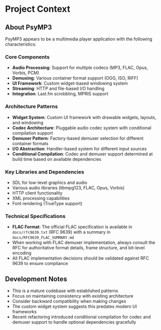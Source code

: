 # Project Context

## About PsyMP3
PsyMP3 appears to be a multimedia player application with the following characteristics:

### Core Components
- **Audio Processing**: Support for multiple codecs (MP3, FLAC, Opus, Vorbis, PCM)
- **Demuxing**: Various container format support (OGG, ISO, RIFF)
- **UI Framework**: Custom widget-based windowing system
- **Streaming**: HTTP and file-based I/O handling
- **Integration**: Last.fm scrobbling, MPRIS support

### Architecture Patterns
- **Widget System**: Custom UI framework with drawable widgets, layouts, and windowing
- **Codec Architecture**: Pluggable audio codec system with conditional compilation support
- **Demuxer Pattern**: Factory-based demuxer selection for different container formats
- **I/O Abstraction**: Handler-based system for different input sources
- **Conditional Compilation**: Codec and demuxer support determined at build time based on available dependencies

### Key Libraries and Dependencies
- SDL for low-level graphics and audio
- Various audio libraries (libmpg123, FLAC, Opus, Vorbis)
- HTTP client functionality
- XML processing capabilities
- Font rendering (TrueType support)

### Technical Specifications
- **FLAC Format**: The official FLAC specification is available in `docs/rfc9639.txt` (RFC 9639) with a summary in `docs/RFC9639_FLAC_SUMMARY.md`
- When working with FLAC demuxer implementation, always consult the RFC for authoritative format details, frame structure, and bit-level encoding
- All FLAC implementation decisions should be validated against RFC 9639 to ensure compliance

## Development Notes
- This is a mature codebase with established patterns
- Focus on maintaining consistency with existing architecture
- Consider backward compatibility when making changes
- The custom widget system suggests this predates modern UI frameworks
- Recent refactoring introduced conditional compilation for codec and demuxer support to handle optional dependencies gracefully